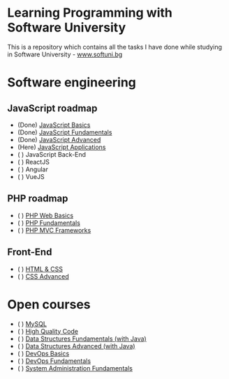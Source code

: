 # Learning Programming with Software University

This is a repository which contains all the tasks I have done while studying in Software University - www.softuni.bg

# Software engineering

## JavaScript roadmap

-   (Done) [JavaScript Basics](https://github.com/IvanVarbanov/SoftUni/tree/master/JavaScript/01.JavaScript-Basics)
-   (Done) [JavaScript Fundamentals](https://github.com/IvanVarbanov/SoftUni/tree/master/JavaScript/02.JavaScript-Fundamentals)
-   (Done) [JavaScript Advanced](https://github.com/IvanVarbanov/SoftUni/tree/master/JavaScript/03.JavaScript-Advanced)
-   (Here) [JavaScript Applications](https://github.com/IvanVarbanov/SoftUni/tree/master/JavaScript/04.JavaScript-Applications)
-   ( ) JavaScript Back-End
-   ( ) ReactJS
-   ( ) Angular
-   ( ) VueJS

## PHP roadmap

-   ( ) [PHP Web Basics](https://softuni.bg/opencourses/php-basics)
-   ( ) [PHP Fundamentals](https://softuni.bg/opencourses/php-fundamentals)
-   ( ) [PHP MVC Frameworks](https://softuni.bg/opencourses/php-mvc-frameworks)

## Front-End

-   ( ) [HTML & CSS](https://softuni.bg/courses/html-and-css)
-   ( ) [CSS Advanced](https://softuni.bg/trainings/courses)

# Open courses

-   ( ) [MySQL](https://softuni.bg/opencourses/databases-basics-mysql)
-   ( ) [High Quality Code](https://softuni.bg/opencourses/high-quality-code)
-   ( ) [Data Structures Fundamentals (with Java)](https://softuni.bg/opencourses/data-structures-fundamentals-with-java)
-   ( ) [Data Structures Advanced (with Java)](https://softuni.bg/opencourses/data-structures-advanced-with-java)
-   ( ) [DevOps Basics](https://softuni.bg/opencourses/devops-basics)
-   ( ) [DevOps Fundamentals](https://softuni.bg/opencourses/devops-fundamentals)
-   ( ) [System Administration Fundamentals](https://softuni.bg/modules/89/system-administration-fundamentals-fevruari-2020)
